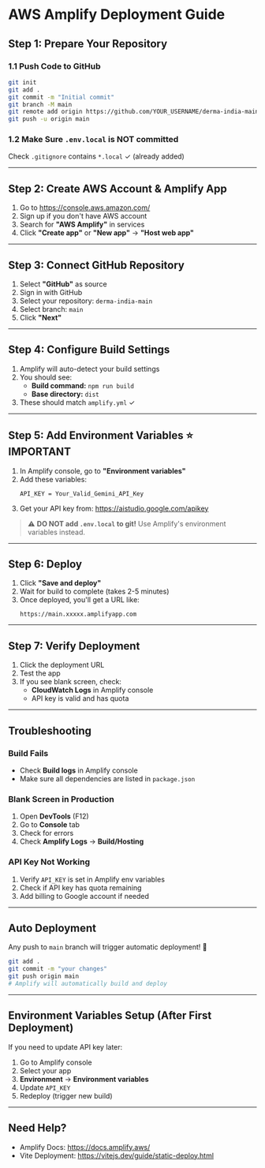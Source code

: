 # AWS Amplify Deployment Guide

## Step 1: Prepare Your Repository

### 1.1 Push Code to GitHub
```bash
git init
git add .
git commit -m "Initial commit"
git branch -M main
git remote add origin https://github.com/YOUR_USERNAME/derma-india-main.git
git push -u origin main
```

### 1.2 Make Sure `.env.local` is NOT committed
Check `.gitignore` contains `*.local` ✓ (already added)

---

## Step 2: Create AWS Account & Amplify App

1. Go to https://console.aws.amazon.com/
2. Sign up if you don't have AWS account
3. Search for **"AWS Amplify"** in services
4. Click **"Create app"** or **"New app"** → **"Host web app"**

---

## Step 3: Connect GitHub Repository

1. Select **"GitHub"** as source
2. Sign in with GitHub
3. Select your repository: `derma-india-main`
4. Select branch: `main`
5. Click **"Next"**

---

## Step 4: Configure Build Settings

1. Amplify will auto-detect your build settings
2. You should see:
   - **Build command:** `npm run build`
   - **Base directory:** `dist`
3. These should match `amplify.yml` ✓

---

## Step 5: Add Environment Variables ⭐ IMPORTANT

1. In Amplify console, go to **"Environment variables"**
2. Add these variables:
   ```
   API_KEY = Your_Valid_Gemini_API_Key
   ```
3. Get your API key from: https://aistudio.google.com/apikey

> ⚠️ **DO NOT add `.env.local` to git!** Use Amplify's environment variables instead.

---

## Step 6: Deploy

1. Click **"Save and deploy"**
2. Wait for build to complete (takes 2-5 minutes)
3. Once deployed, you'll get a URL like:
   ```
   https://main.xxxxx.amplifyapp.com
   ```

---

## Step 7: Verify Deployment

1. Click the deployment URL
2. Test the app
3. If you see blank screen, check:
   - **CloudWatch Logs** in Amplify console
   - API key is valid and has quota

---

## Troubleshooting

### Build Fails
- Check **Build logs** in Amplify console
- Make sure all dependencies are listed in `package.json`

### Blank Screen in Production
1. Open **DevTools** (F12)
2. Go to **Console** tab
3. Check for errors
4. Check **Amplify Logs** → **Build/Hosting**

### API Key Not Working
1. Verify `API_KEY` is set in Amplify env variables
2. Check if API key has quota remaining
3. Add billing to Google account if needed

---

## Auto Deployment

Any push to `main` branch will trigger automatic deployment! 🚀

```bash
git add .
git commit -m "your changes"
git push origin main
# Amplify will automatically build and deploy
```

---

## Environment Variables Setup (After First Deployment)

If you need to update API key later:
1. Go to Amplify console
2. Select your app
3. **Environment** → **Environment variables**
4. Update `API_KEY`
5. Redeploy (trigger new build)

---

## Need Help?
- Amplify Docs: https://docs.amplify.aws/
- Vite Deployment: https://vitejs.dev/guide/static-deploy.html